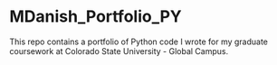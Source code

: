 # MDanish_Portfolio_PY
This repo contains a portfolio of Python code I wrote for my graduate coursework at Colorado State University - Global Campus.
